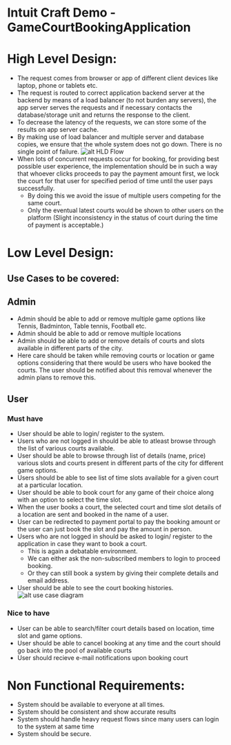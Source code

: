 # Intuit Craft Demo - GameCourtBookingApplication

# High Level Design:

- The request comes from browser or app of different client devices like laptop, phone or tablets etc. 
- The request is routed to correct application backend server at the backend by means of a load balancer (to not burden any servers), the app server serves the requests and if necessary contacts the database/storage unit and returns the response to the client. 
- To decrease the latency of the requests, we can store some of the results on app server cache. 
- By making use of load balancer and multiple server and database copies, we ensure that the whole system does not go down. There is no single point of failure. 
![alt HLD Flow](https://github.com/SSPai123/Intuit_Craft_Demo/blob/main/HLD.png?raw=true)
- When lots of concurrent requests occur for booking, for providing best possible user experience, the implementation should be in such a way that whoever clicks proceeds to pay the payment amount first, we lock the court for that user for specified period of time until the user pays successfully.
  - By doing this we avoid the issue of multiple users competing for the same court.
  - Only the eventual latest courts would be shown to other users on the platform (Slight inconsistency in the status of court during the time of payment is acceptable.)

# Low Level Design:
## Use Cases to be covered:
## Admin
- Admin should be able to add or remove multiple game options like Tennis, Badminton, Table tennis, Football etc.
- Admin should be able to add or remove multiple locations
- Admin should be able to add or remove details of courts and slots available in different parts of the city.
- Here care should be taken while removing courts or location or game options considering that there would be users who have booked the courts. The user should be notified about this removal whenever the admin plans to remove this.

## User
### Must have
- User should be able to login/ register to the system.
- Users who are not logged in should be able to atleast browse through the list of various courts available.
- User should be able to browse through list of details (name, price) various slots and courts present in different parts of the city for different game options.
- Users should be able to see list of time slots available for a given court at a particular location.
- User should be able to book court for any game of their choice along with an option to select the time slot.
- When the user books a court, the selected court and time slot details of a location are sent and booked in the name of a user. 
- User can be redirected to payment portal to pay the booking amount or the user can just book the slot and pay the amount in person. 
-  Users who are not logged in should be asked to login/ register to the application in case they want to book a court. 
   - This is again a debatable environment. 
   - We can either ask the non-subscribed members to login to proceed booking.
   - Or they can still book a system by giving their complete details and email address.
- User should be able to see the court booking histories.
![alt use case diagram](https://github.com/SSPai123/Intuit_Craft_Demo/blob/main/Game%20Court%20Booking%20System%20-%20Use%20Case%20Diagram.png)

### Nice to have
- User can be able to search/filter court details based on location, time slot and game options.
- User should be able to cancel booking at any time and the court should go back into the pool of available courts
- User should recieve e-mail notifications upon booking court

# Non Functional Requirements:
- System should be available to everyone at all times.
- System should be consistent and show accurate results
- System should handle heavy request flows since many users can login to the system at same time
- System should be secure.
